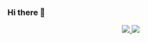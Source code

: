 ### Hi there 👋


<p align="center">
  <a href="https://skillicons.dev">
    <img src="https://skillicons.dev/icons?i=cpp,cs,c,java,python,html,css,js,postgres,r&perline=10" />
    <img src="https://skillicons.dev/icons?i=git,gitlab,github,bash"/>
</p>





<!--
**davidjoves/davidjoves** is a ✨ _special_ ✨ repository because its `README.md` (this file) appears on your GitHub profile.


